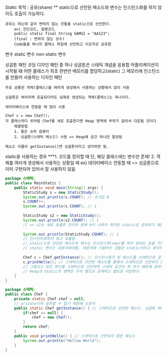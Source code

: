 Static 
    목적 : 공유(share)
        ** static으로 선언된 메소드와 변수는 인스턴스화를 하지 않아도 호출이 가능하다.

    공유는 하는데 값이 변하지 않는 것들을 static으로 선언한다.
        ex) 진단코드, 질병코드
        public static final String GAMGI = "AA123";
        (final : 변하지 않는 상수)
        Code들을 하나의 클래스 파일에 선언하고 이곳저곳 공유함

변수
    static 변수
    non-static 변수

싱글톤 패턴
    코딩 디자인 패턴 중 하나
    싱글톤은 스태틱 개념을 응용함
    어플리케이션이 시작될 떄 어떤 클래스가 최초 한번만 메모리를 할당하고(static) 그 메모리에 인스턴스를 만들어 사용하는 디자인 패턴

    주로 공통된 객체(클래스)를 여러개 생성해서 사용하는 상황에서 많이 사용

    싱글톤은 여러차례 호출되더라도 실제로 생성되는 객체(클래스)는 하나이다.

    데이터베이스와 연동할 때 많이 사용

    Chef c = new Chef();
    각 클래스마다 위처럼 Chef를 새로 호출한다면 Heap 영역에 부하가 걸려서 다운될 것이다 
        해결방법 
        1. 좋은 슈퍼 컴퓨터
        2. 싱글톤(스태틱 메소드) 사용 => Heap에 공간 하나만 할당됨

    메소드 이름이 getInstance()면 싱글톤이라고 생각하면 됨.

static을 사용하는 경우
    ***1. 코드를 정의할 때
        단, 해당 클래스에는 변수만 존재!
    2. 객체를 여러개 생성해서 사용하는 상황일 때
        ex) 데이터베이스 연동할 때
        => 싱글톤으로 이미 구현되어 있어서 잘 사용하지 않음

```java
package 스태틱;
public class MainStatic {
	public static void main(String[] args) {
		StaticStudy s = new StaticStudy();
		System.out.println(s.COUNT); // 초기값 0
		s.COUNT++;
		System.out.println(s.COUNT); // 1
		
		StaticStudy s2 = new StaticStudy();
		System.out.println(s2.COUNT); // 1
		// => s2는 새로 호출한 것이라 원래 0이 나와야 하지만 static은 공유하기 때문에 s의 값을 가져온다.
		
		System.out.println(StaticStudy.COUNT); // 1
		// 인스턴트화하지 않고 호출함
		// static으로 선언된 메소드와 변수는 인스턴스화(new)를 하지 않아도 호출 가능
		// static 변수는 대문자여야함. 대문자에 기울어진 것들은 static이라고 생각하면 됨.
		
		Chef c = Chef.getInstance(); // 인스턴스화가 된 메소드를 스태틱으로 공유함
		c.printHello(); // 스태틱으로 선언한 메소드를 통해서 스태틱으로 선언되지 않은 메소드를 불러온다.  
		// 그렇다고 모든 변수를 스태틱으로 선언하면 스태틱 공간이 꽉 차기 때문에 일부만 스태틱으로 선언해서 나머지 변수를 불러온다.
        // Heap과 Static의 영역은 각각 별도로 존재하고 별도로 저장한다.
	}
}
```
```java
package 스태틱;
public class Chef {
	private static Chef chef = null;
	// private이라 공유할 수 없기 때문에 소문자
	public static Chef getInstance() { // 스태틱으로 선언된 메소드. 싱글톤 패턴.
		if(chef == null) {
			chef = new Chef();
		}
		return chef;
	}
	public void printHello() { // 스태틱으로 선언되지 않은 메소드
		System.out.println("Hellow World");
	}
}
```